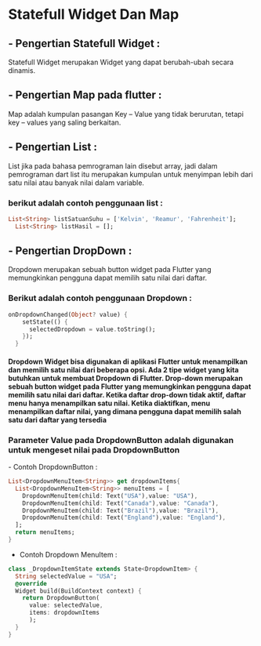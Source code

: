 # Statefull Widget Dan Map 

<h2> - Pengertian Statefull Widget : </h2>
Statefull Widget merupakan Widget yang dapat berubah-ubah secara dinamis.
<h2> - Pengertian Map pada flutter : </h2>
    Map adalah kumpulan pasangan Key – Value yang tidak berurutan, tetapi key – values yang saling berkaitan. 

<h2> - Pengertian List : </h2>
List jika pada bahasa pemrograman lain disebut array, jadi dalam pemrograman dart list itu merupakan kumpulan untuk menyimpan lebih dari satu nilai atau banyak nilai dalam variable.
<h3>berikut adalah contoh penggunaan list  : </h3> 

``` dart
List<String> listSatuanSuhu = ['Kelvin', 'Reamur', 'Fahrenheit'];
  List<String> listHasil = [];
```

<h2> - Pengertian DropDown : </h2>
Dropdown merupakan sebuah button widget pada Flutter yang memungkinkan pengguna dapat memilih satu nilai dari daftar.
<h3> Berikut adalah contoh penggunaan Dropdown :</h3>

``` dart
onDropdownChanged(Object? value) {
    setState(() {
      selectedDropdown = value.toString();
    });
  }
```
<h4> Dropdown Widget bisa digunakan di aplikasi Flutter untuk menampilkan dan memilih satu nilai dari beberapa opsi. Ada 2 tipe widget yang kita butuhkan untuk membuat Dropdown di Flutter. Drop-down merupakan sebuah button widget pada Flutter yang memungkinkan pengguna dapat memilih satu nilai dari daftar. Ketika daftar drop-down tidak aktif, daftar menu hanya menampilkan satu nilai. Ketika diaktifkan, menu menampilkan daftar nilai, yang dimana pengguna dapat memilih salah satu dari daftar yang tersedia   </h4>

<h3> Parameter Value pada DropdownButton adalah digunakan untuk mengeset nilai pada DropdownButton </h4> 
- Contoh DropdownButton :

``` dart
List<DropdownMenuItem<String>> get dropdownItems{
  List<DropdownMenuItem<String>> menuItems = [
    DropdownMenuItem(child: Text("USA"),value: "USA"),
    DropdownMenuItem(child: Text("Canada"),value: "Canada"),
    DropdownMenuItem(child: Text("Brazil"),value: "Brazil"),
    DropdownMenuItem(child: Text("England"),value: "England"),
  ];
  return menuItems;
}
```

- Contoh Dropdown MenuItem :
``` dart
class _DropdownItemState extends State<DropdownItem> {
  String selectedValue = "USA";
  @override
  Widget build(BuildContext context) {
    return DropdownButton(
      value: selectedValue,
      items: dropdownItems
      );
  }
}
```